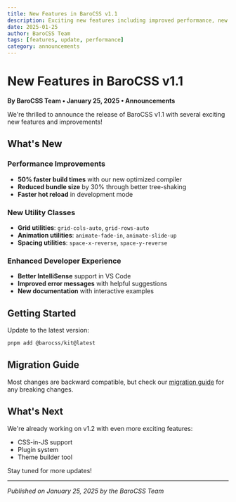 ```yaml
---
title: New Features in BaroCSS v1.1
description: Exciting new features including improved performance, new utility classes, and enhanced developer experience.
date: 2025-01-25
author: BaroCSS Team
tags: [features, update, performance]
category: announcements
---
```


# New Features in BaroCSS v1.1

**By BaroCSS Team • January 25, 2025 • Announcements**

We're thrilled to announce the release of BaroCSS v1.1 with several exciting new features and improvements!

## What's New

### Performance Improvements
- **50% faster build times** with our new optimized compiler
- **Reduced bundle size** by 30% through better tree-shaking
- **Faster hot reload** in development mode

### New Utility Classes
- **Grid utilities**: `grid-cols-auto`, `grid-rows-auto`
- **Animation utilities**: `animate-fade-in`, `animate-slide-up`
- **Spacing utilities**: `space-x-reverse`, `space-y-reverse`

### Enhanced Developer Experience
- **Better IntelliSense** support in VS Code
- **Improved error messages** with helpful suggestions
- **New documentation** with interactive examples

## Getting Started

Update to the latest version:

```bash
pnpm add @barocss/kit@latest
```

## Migration Guide

Most changes are backward compatible, but check our [migration guide](/guide/installation) for any breaking changes.

## What's Next

We're already working on v1.2 with even more exciting features:
- CSS-in-JS support
- Plugin system
- Theme builder tool

Stay tuned for more updates!

---

*Published on January 25, 2025 by the BaroCSS Team*
